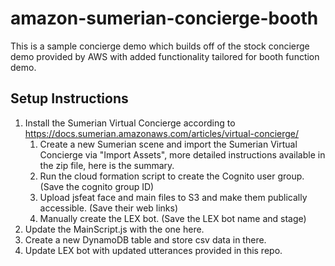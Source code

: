 # amazon-sumerian-concierge-booth
This is a sample concierge demo which builds off of the stock concierge demo provided by AWS with added functionality tailored for booth function demo.

## Setup Instructions
1. Install the Sumerian Virtual Concierge according to https://docs.sumerian.amazonaws.com/articles/virtual-concierge/
   1. Create a new Sumerian scene and import the Sumerian Virtual Concierge via "Import Assets", more detailed instructions available in the zip file, here is the summary.
   2. Run the cloud formation script to create the Cognito user group. (Save the cognito group ID)
   3. Upload jsfeat face and main files to S3 and make them publically accessible. (Save their web links) 
   4. Manually create the LEX bot. (Save the LEX bot name and stage)
2. Update the MainScript.js with the one here.
3. Create a new DynamoDB table and store csv data in there.
4. Update LEX bot with updated utterances provided in this repo.


